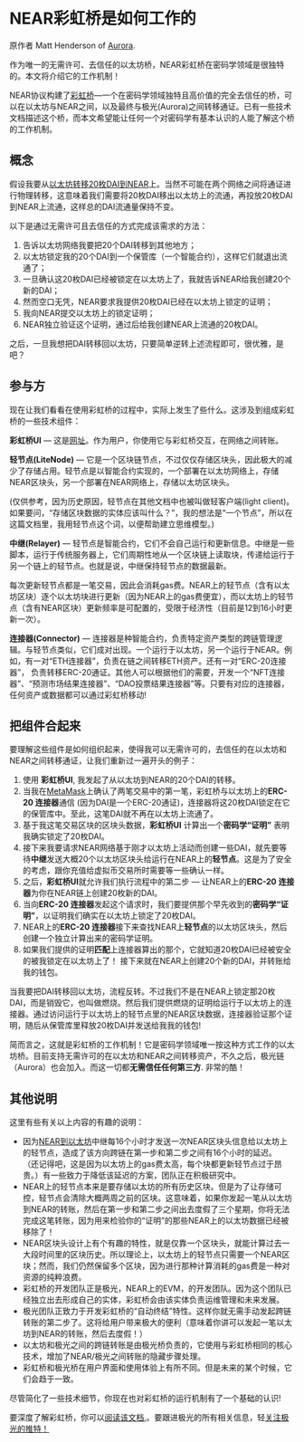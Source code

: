 # NEAR彩虹桥是如何工作的
原作者 Matt Henderson of [Aurora](https://aurora.dev/blog/2021-how-the-rainbow-bridge-works).

作为唯一的无需许可、去信任的以太坊桥，NEAR彩虹桥在密码学领域是很独特的。本文将介绍它的工作机制！

NEAR协议构建了[彩虹桥](https://ethereum.bridgetonear.org/)—一个在密码学领域独特且高价值的完全去信任的桥，可以在以太坊与NEAR之间，以及最终与极光(Aurora)之间转移通证。已有一些技术文档描述这个桥，而本文希望能让任何一个对密码学有基本认识的人能了解这个桥的工作机制。

## 概念
假设我要从[以太坊转移20枚DAI到NEAR](https://learnnear.club/near-ethereum/)上。当然不可能在两个网络之间将通证进行物理转移，这意味着我们需要将20枚DAI移出以太坊上的流通，再投放20枚DAI到NEAR上流通，这样总的DAI流通量保持不变。

以下是通过无需许可且去信任的方式完成该需求的方法：

1. 告诉以太坊网络我要把20个DAI转移到其他地方；
2. 以太坊锁定我的20个DAI到一个保管库（一个智能合约），这样它们就退出流通了；
3. 一旦确认这20枚DAI已经被锁定在以太坊上了，我就告诉NEAR给我创建20个新的DAI；
4. 然而空口无凭，NEAR要求我提供20枚DAI已经在以太坊上锁定的证明；
5. 我向NEAR提交以太坊上的锁定证明；
6. NEAR独立验证这个证明，通过后给我创建NEAR上流通的20枚DAI。


之后，一旦我想把DAI转移回以太坊，只要简单逆转上述流程即可，很优雅，是吧？

## 参与方
现在让我们看看在使用彩虹桥的过程中，实际上发生了些什么。这涉及到组成彩虹桥的一些技术组件：

**彩虹桥UI** — 这是[网址](https://ethereum.bridgetonear.org/)。作为用户，你使用它与彩虹桥交互，在网络之间转账。

**轻节点(LiteNode)** — 它是一个区块链节点，不过仅仅存储区块头，因此极大的减少了存储占用。轻节点是以智能合约实现的，一个部署在以太坊网络上，存储NEAR区块头，另一个部署在NEAR网络上，存储以太坊区块头。

(仅供参考，因为历史原因，轻节点在其他文档中也被叫做轻客户端(light client)。如果要问，“存储区块数据的实体应该叫什么？”，我的想法是“一个节点”，所以在这篇文档里，我用轻节点这个词，以便帮助建立思维模型。)

**中继(Relayer)** — 轻节点是智能合约，它们不会自己运行和更新信息。中继是一些脚本，运行于传统服务器上，它们周期性地从一个区块链上读取块，传递给运行于另一个链上的轻节点。也就是说，中继保持轻节点的数据最新。

每次更新轻节点都是一笔交易，因此会消耗gas费。NEAR上的轻节点（含有以太坊区块）逐个以太坊块进行更新（因为NEAR上的gas费便宜），而以太坊上的轻节点（含有NEAR区块）更新频率是可配置的，受限于经济性（目前是12到16小时更新一次）。

**连接器(Connector)** — 连接器是种智能合约，负责特定资产类型的跨链管理逻辑。与轻节点类似，它们成对出现。一个运行于以太坊，另一个运行于NEAR。例如，有一对“ETH连接器”，负责在链之间转移ETH资产。还有一对“ERC-20连接器”， 负责转移ERC-20通证。其他人可以根据他们的需要，开发一个“NFT连接器”、“预测市场结果连接器”、“DAO投票结果连接器”等。只要有对应的连接器，任何资产或数据都可以通过彩虹桥移动!

## 把组件合起来
要理解这些组件是如何组织起来，使得我可以无需许可的，去信任的在以太坊和NEAR之间转移通证，让我们重新过一遍开头的例子：

1. 使用 **彩虹桥UI**, 我发起了从以太坊到NEAR的20个DAI的转移。
2. 当我在[MetaMask](https://metamask.io/)上确认了两笔交易中的第一笔，彩虹桥与以太坊上的**ERC-20 连接器**通信 (因为DAI是一个ERC-20通证)，连接器将这20枚DAI锁定在它的保管库中。至此，这笔DAI就不再在以太坊上流通了。
3. 基于我这笔交易区块的区块头数据，**彩虹桥UI** 计算出一个**密码学“证明”** 表明我确实锁定了20枚DAI。
4. 接下来我要请求NEAR网络基于刚才以太坊上活动而创建一些DAI，就先要等待**中继**发送大概20个以太坊区块头给运行在NEAR上的**轻节点**。这是为了安全的考虑，跟你充值给虚拟币交易所时需要等一些确认一样。
5. 之后，**彩虹桥UI**就允许我们执行流程中的第二步 — 让NEAR上的**ERC-20 连接器**为你在NEAR链上创建20枚新的DAI。
6. 当向**ERC-20 连接器**发起这个请求时，我们要提供那个早先收到的**密码学“证明”**，以证明我们确实在以太坊上锁定了20枚DAI。
7. NEAR上的**ERC-20 连接器**接下来查找NEAR上**轻节点**的以太坊区块头，然后创建一个独立计算出来的密码学证明。
8. 如果我们提供的证明**匹配**上连接器算出的那个，它就知道20枚DAI已经被安全的被我锁定在以太坊上了！ 接下来就在NEAR上创建20个新的DAI，并转账给我的钱包。


当我要把DAI转移回以太坊，流程反转。不过我们不是在NEAR上锁定那20枚DAI，而是销毁它，也叫做燃烧。然后我们提供燃烧的证明给运行于以太坊上的连接器。通过访问运行于以太坊上的轻节点里的NEAR区块数据，连接器验证那个证明，随后从保管库里释放20枚DAI并发送给我我的钱包!

简而言之，这就是彩虹桥的工作机制！它是密码学领域唯一按这种方式工作的以太坊桥。目前支持无需许可的在以太坊和NEAR之间转移资产，不久之后，极光链（Aurora）也会加入。而这一切都**无需信任任何第三方**. 非常的酷！

## 其他说明
这里有些有关以上内容的有趣的说明：

* 因为[NEAR到以太坊](https://learnnear.club/near-ethereum/)中继每16个小时才发送一次NEAR区块头信息给以太坊上的轻节点，造成了该方向跨链在第一步和第二步之间有16个小时的延迟。 （还记得吧，这是因为以太坊上的gas费太高，每个块都更新轻节点过于昂贵。）有一些致力于降低该延迟的方案，团队正在积极研究中。
* NEAR上的轻节点本来是要存储以太坊的所有历史区块。但是为了让存储可控，轻节点会清除大概两周之前的区块。这意味着，如果你发起一笔从以太坊到NEAR的转账，然后在第一步和第二步之间出去度假了三个星期，你将无法完成这笔转账，因为用来检验你的“证明”的那些NEAR上的以太坊数据已经被移除了！
* NEAR区块头设计上有个有趣的特性，就是仅靠一个区块头，就能计算过去一大段时间里的区块历史。所以理论上，以太坊上的轻节点只需要一个NEAR区块；然而，我们仍然保留多个区块，因为进行那种计算消耗的gas费是一种对资源的纯粹浪费。
* 彩虹桥的开发团队正是极光，NEAR上的EVM，的开发团队。因为这个团队已经独立出去形成自己的实体，彩虹桥会由该实体负责运维管理和未来发展。
* 极光团队正致力于开发彩虹桥的“自动终结”特性。这样你就无需手动发起跨链转账的第二步了。这将给用户带来极大的便利（意味着你讲可以发起一笔以太坊到NEAR的转账，然后去度假！）
* 以太坊和极光之间的跨链转账是由极光桥负责的，它使用与彩虹桥相同的核心技术，增加了NEAR/极光之间转账的隐藏步骤处理。
* 彩虹桥和极光桥在用户界面和使用体验上有所不同。但是未来的某个时候，它们会趋于一致。


尽管简化了一些技术细节，你现在也对彩虹桥的运行机制有了一个基础的认识!

要深度了解彩虹桥，你可以[阅读该文档](https://near.org/blog/eth-near-rainbow-bridge/),。要跟进极光的所有相关信息，轻[关注极光的推特！](https://twitter.com/auroraisnear)